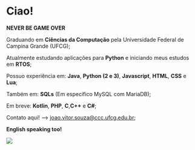 # Ciao!
 **NEVER BE GAME OVER**
<!--
**joaovdmcs/joaovdmcs** is a ✨ _special_ ✨ repository because its `README.md` (this file) appears on your GitHub profile.

Here are some ideas to get you started:

- 🔭 I’m currently working on ...
- 🌱 I’m currently learning ...
- 👯 I’m looking to collaborate on ...
- 🤔 I’m looking for help with ...
- 💬 Ask me about ...
- 📫 How to reach me: ...
- 😄 Pronouns: ...
- ⚡ Fun fact: ...
-->

Graduando em **Ciências da Computação** pela Universidade Federal de Campina Grande (UFCG);


Atualmente estudando aplicações para **Python** e iniciando meus estudos em **RTOS**;


Possuo experiência em: **Java**, **Python (2 e 3)**, **Javascript**, **HTML**, **CSS** e **Lua**;


Também em: **SQLs** (Em especifico MySQL com MariaDB);


Em breve: **Kotlin**, **PHP**, **C**,**C++** e **C#**;


Contato aqui! --> joao.vitor.souza@ccc.ufcg.edu.br;


**English speaking too!**


<img align='center' src="https://i.ibb.co/6vw6xF3/thumb-1920-662428.jpg">

